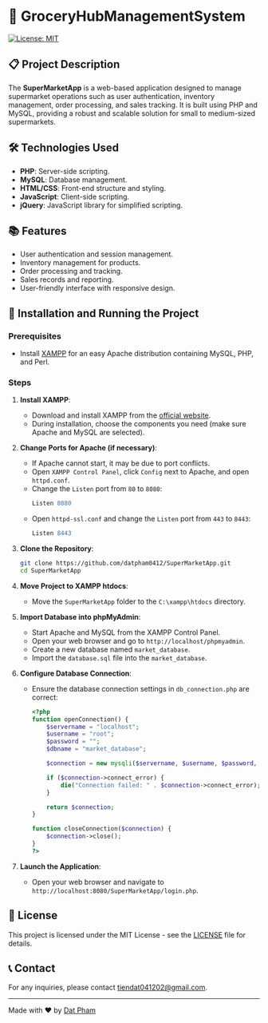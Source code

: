 # 🛒 GroceryHubManagementSystem

[![License: MIT](https://img.shields.io/badge/License-MIT-yellow.svg)](https://github.com/datpham0412/SuperMarketApp/blob/main/LICENSE)

## 📋 Project Description
The **SuperMarketApp** is a web-based application designed to manage supermarket operations such as user authentication, inventory management, order processing, and sales tracking. It is built using PHP and MySQL, providing a robust and scalable solution for small to medium-sized supermarkets.

## 🛠 Technologies Used
- **PHP**: Server-side scripting.
- **MySQL**: Database management.
- **HTML/CSS**: Front-end structure and styling.
- **JavaScript**: Client-side scripting.
- **jQuery**: JavaScript library for simplified scripting.

## 📚 Features
- User authentication and session management.
- Inventory management for products.
- Order processing and tracking.
- Sales records and reporting.
- User-friendly interface with responsive design.

## 🚀 Installation and Running the Project
### Prerequisites
- Install [XAMPP](https://www.apachefriends.org/index.html) for an easy Apache distribution containing MySQL, PHP, and Perl.

### Steps
1. **Install XAMPP**:
    - Download and install XAMPP from the [official website](https://www.apachefriends.org/index.html).
    - During installation, choose the components you need (make sure Apache and MySQL are selected).

2. **Change Ports for Apache (if necessary)**:
    - If Apache cannot start, it may be due to port conflicts.
    - Open `XAMPP Control Panel`, click `Config` next to Apache, and open `httpd.conf`.
    - Change the `Listen` port from `80` to `8080`:
      ```apache
      Listen 8080
      ```
    - Open `httpd-ssl.conf` and change the `Listen` port from `443` to `8443`:
      ```apache
      Listen 8443
      ```

3. **Clone the Repository**:
    ```sh
    git clone https://github.com/datpham0412/SuperMarketApp.git
    cd SuperMarketApp
    ```

4. **Move Project to XAMPP htdocs**:
    - Move the `SuperMarketApp` folder to the `C:\xampp\htdocs` directory.

5. **Import Database into phpMyAdmin**:
    - Start Apache and MySQL from the XAMPP Control Panel.
    - Open your web browser and go to `http://localhost/phpmyadmin`.
    - Create a new database named `market_database`.
    - Import the `database.sql` file into the `market_database`.

6. **Configure Database Connection**:
    - Ensure the database connection settings in `db_connection.php` are correct:
      ```php
      <?php 
      function openConnection() {
          $servername = "localhost";
          $username = "root";
          $password = "";
          $dbname = "market_database";

          $connection = new mysqli($servername, $username, $password, $dbname);

          if ($connection->connect_error) {
              die("Connection failed: " . $connection->connect_error);
          }

          return $connection;
      }

      function closeConnection($connection) {
          $connection->close();
      }
      ?>
      ```

7. **Launch the Application**:
    - Open your web browser and navigate to `http://localhost:8080/SuperMarketApp/login.php`.

## 📜 License
This project is licensed under the MIT License - see the [LICENSE](https://github.com/datpham0412/Supermarket-Administration-App/blob/main/LICENSE) file for details.

## 📞 Contact
For any inquiries, please contact [tiendat041202@gmail.com](mailto:tiendat041202@gmail.com).

---

Made with ❤️ by [Dat Pham](https://github.com/datpham0412)
